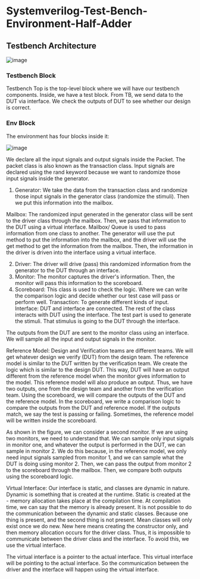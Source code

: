 # Systemverilog-Test-Bench-Environment-Half-Adder

## Testbench Architecture
![image](https://github.com/srsapireddy/Systemverilog-Test-Bench-Environment-Half-Adder/assets/32967087/3e323f63-807f-44b2-9333-0512323ca2d2)

### Testbench Block
Testbench Top is the top-level block where we will have our testbench components. Inside, we have a test block. 
From TB, we send data to the DUT via interface. We check the outputs of DUT to see whether our design is correct.

### Env Block
The environment has four blocks inside it:

![image](https://github.com/srsapireddy/Systemverilog-Test-Bench-Environment-Half-Adder/assets/32967087/f8d2f393-f3e9-4006-8f2a-8ae8874bec72)

We declare all the input signals and output signals inside the Packet. The packet class is also known as the transaction class. Input signals are declared using the rand keyword because we want to randomize those input signals inside the generator. 

1. Generator: We take the data from the transaction class and randomize those input signals in the generator class (randomize the stimuli). Then we put this information into the mailbox.

Mailbox: The randomized input generated in the generator class will be sent to the driver class through the mailbox. Then, we pass that information to the DUT using a virtual interface. Mailbox/ Queue is used to pass information from one class to another. The generator will use the put method to put the information into the mailbox, and the driver will use the get method to get the information from the mailbox. Then, the information in the driver is driven into the interface using a virtual interface. 

2. Driver: The driver will drive (pass) this randomized information from the generator to the DUT through an interface. 
3. Monitor: The monitor captures the driver's information. Then, the monitor will pass this information to the scoreboard.
4. Scoreboard: This class is used to check the logic. Where we can write the comparison logic and decide whether our test case will pass or perform well. 
Transaction: To generate different kinds of input.
Interface: DUT and interface are connected. The rest of the class interacts with DUT using the interface. The test part is used to generate the stimuli. That stimulus is going to the DUT through the interface. 

The outputs from the DUT are sent to the monitor class using an interface. We will sample all the input and output signals in the monitor. 

Reference Model: Design and Verification teams are different teams. We will get whatever design we verify (DUT) from the design team. The reference model is similar to the DUT written by the verification team. We create the logic which is similar to the design DUT. This way, DUT will have an output different from the reference model when the monitor gives information to the model. This reference model will also produce an output. Thus, we have two outputs, one from the design team and another from the verification team. Using the scoreboard, we will compare the outputs of the DUT and the reference model. In the scoreboard, we write a comparison logic to compare the outputs from the DUT and reference model. If the outputs match, we say the test is passing or failing. Sometimes, the reference model will be written inside the scoreboard. 

As shown in the figure, we can consider a second monitor. If we are using two monitors, we need to understand that. We can sample only input signals in monitor one, and whatever the output is performed in the DUT, we can sample in monitor 2. We do this because, in the reference model, we only need input signals sampled from monitor 1, and we can sample what the DUT is doing using monitor 2. Then, we can pass the output from monitor 2 to the scoreboard through the mailbox. Then, we compare both outputs using the scoreboard logic. 

Virtual Interface: Our interface is static, and classes are dynamic in nature. Dynamic is something that is created at the runtime. Static is created at the - memory allocation  takes place at the compilation time. At compilation time, we can say that the memory is already present. It is not possible to do the communication between the dynamic and static classes. Because one thing is present, and the second thing is not present. Mean classes will only exist once we do new. New here means creating the constructor only, and then memory allocation occurs for the driver class. Thus, it is impossible to communicate between the driver class and the interface. To avoid this, we use the virtual interface.

The virtual interface is a pointer to the actual interface. This virtual interface will be pointing to the actual interface. So the communication between the driver and the interface will happen using the virtual interface. 



